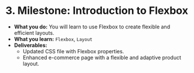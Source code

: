 # 3. Milestone: Introduction to Flexbox 

- **What you do:** You will learn to use Flexbox to create flexible and efficient layouts.
- **What you learn:** `Flexbox`, `Layout`
- **Deliverables:**
   - Updated CSS file with Flexbox properties.
   - Enhanced e-commerce page with a flexible and adaptive product layout.
